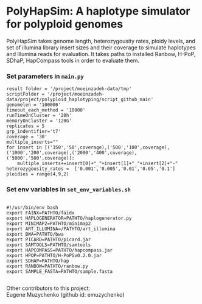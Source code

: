 # PolyHapSim: A haplotype simulator for polyploid genomes

PolyHapSim takes genome length, heterozygousity rates, ploidy levels, and set of illumina library insert sizes and their coverage to simulate haplotypes and Illumina reads for evaluation.
It takes paths to installed Ranbow, H-PoP, SDhaP, HapCompass tools in order to evaluate them. 

### Set parameters in `main.py`

```
result_folder = '/project/moeinzadeh-data/tmp'
scriptFolder = '/project/moeinzadeh-data/project/polyploid_haplotyping/script_github_main'
genomelen = '100000'
timeout_each_method = '10000'
runTimeOnCluster = '20h'
memoryOnCluster = '120G'
replicates = 5
grp_indentifier='t7'
coverage = '30'
multiple_inserts=""
for insert in [('350','50',coverage),('500','100',coverage),('1000','200',coverage),('2000','400',coverage),('5000','500',coverage)]:
    multiple_inserts+=insert[0]+"_"+insert[1]+"_"+insert[2]+"-"
heterozygousity_rates =  ['0.001','0.005','0.01','0.05','0.1']
ploidies = range(4,9,2)
```

### Set env variables in `set_env_variables.sh`
```

#!/usr/bin/env bash 
export FAINX=PATHTO/faidx
export HAPLOGENERATOR=PATHTO/haplogenerator.py
export MINIMAP2=PATHTO/minimap2
export ART_ILLUMINA=/PATHTO/art_illumina
export BWA=PATHTO/bwa
export PICARD=PATHTO/picard.jar
export SAMTOOLS=PATHTO/samtools
export HAPCOMPASS=PATHTO/hapcompass.jar
export HPOP=PATHTO/H-PoPGv0.2.0.jar
export SDHAP=PATHTO/hap
export RANBOW=PATHTO/ranbow.py
export SAMPLE_FASTA=PATHTO/sample.fasta


```


Other contributors to this project:   
Eugene Muzychenko (github id: emuzychenko)  
